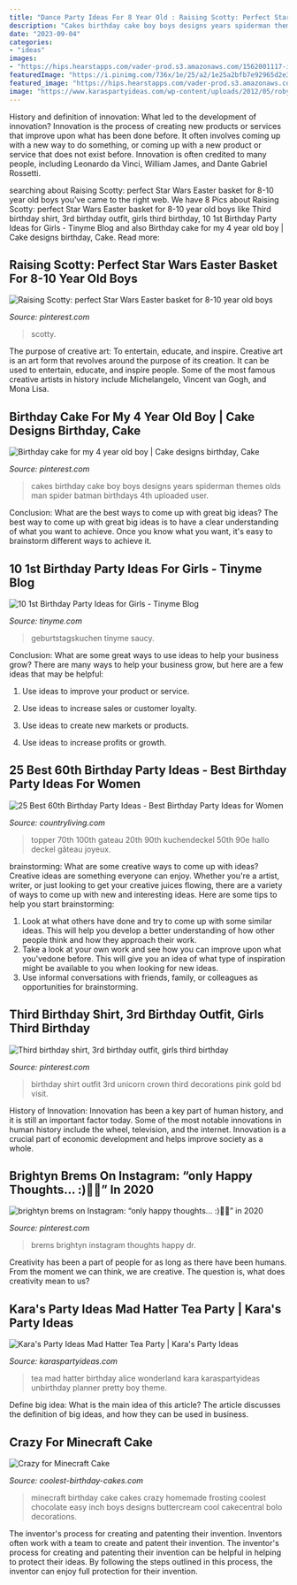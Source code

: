 ```yaml
---
title: "Dance Party Ideas For 8 Year Old : Raising Scotty: Perfect Star Wars Easter Basket For 8-10 Year Old Boys"
description: "Cakes birthday cake boy boys designs years spiderman themes olds man spider batman birthdays 4th uploaded user"
date: "2023-09-04"
categories:
- "ideas"
images:
- "https://hips.hearstapps.com/vader-prod.s3.amazonaws.com/1562001117-il_570xN.1536153902_89dj.jpg?crop=1xw:1xh;center,top&amp;resize=480:*"
featuredImage: "https://i.pinimg.com/736x/1e/25/a2/1e25a2bfb7e92965d2e39a8c442d5eda--spider-man-cakes--year-old-boy.jpg"
featured_image: "https://hips.hearstapps.com/vader-prod.s3.amazonaws.com/1562001117-il_570xN.1536153902_89dj.jpg?crop=1xw:1xh;center,top&amp;resize=480:*"
image: "https://www.karaspartyideas.com/wp-content/uploads/2012/05/robynprestonphotography-2012-10_600x900.jpg"
---
```



History and definition of innovation: What led to the development of innovation?
Innovation is the process of creating new products or services that improve upon what has been done before. It often involves coming up with a new way to do something, or coming up with a new product or service that does not exist before. Innovation is often credited to many people, including Leonardo da Vinci, William James, and Dante Gabriel Rossetti.

	

		
searching about Raising Scotty: perfect Star Wars Easter basket for 8-10 year old boys you've came to the right web. We have 8 Pics about Raising Scotty: perfect Star Wars Easter basket for 8-10 year old boys like Third birthday shirt, 3rd birthday outfit, girls third birthday, 10 1st Birthday Party Ideas for Girls - Tinyme Blog and also Birthday cake for my 4 year old boy | Cake designs birthday, Cake. Read more:
		
    
## Raising Scotty: Perfect Star Wars Easter Basket For 8-10 Year Old Boys

<img loading=lazy src="https://i.pinimg.com/736x/18/4d/d7/184dd74c25abfe3f35ca7813fde2a609--easter-basket-ideas-easter-baskets.jpg" onerror="this.onerror=null;this.src='https://tse1.mm.bing.net/th?id=OIP.aQM6MQY5COuHJSR2p1phTQHaJ7&amp;pid=15.1';" alt="Raising Scotty: perfect Star Wars Easter basket for 8-10 year old boys">

_Source: pinterest.com_

>scotty. 

	

The purpose of creative art: To entertain, educate, and inspire.
Creative art is an art form that revolves around the purpose of its creation. It can be used to entertain, educate, and inspire people. Some of the most famous creative artists in history include Michelangelo, Vincent van Gogh, and Mona Lisa.

    
## Birthday Cake For My 4 Year Old Boy | Cake Designs Birthday, Cake

<img loading=lazy src="https://i.pinimg.com/736x/1e/25/a2/1e25a2bfb7e92965d2e39a8c442d5eda--spider-man-cakes--year-old-boy.jpg" onerror="this.onerror=null;this.src='https://tse4.mm.bing.net/th?id=OIP.H49Kb9Qgayb8YFrxdiNIjAHaJ4&amp;pid=15.1';" alt="Birthday cake for my 4 year old boy | Cake designs birthday, Cake">

_Source: pinterest.com_

>cakes birthday cake boy boys designs years spiderman themes olds man spider batman birthdays 4th uploaded user. 

	

Conclusion: What are the best ways to come up with great big ideas?
The best way to come up with great big ideas is to have a clear understanding of what you want to achieve. Once you know what you want, it's easy to brainstorm different ways to achieve it.

    
## 10 1st Birthday Party Ideas For Girls - Tinyme Blog

<img loading=lazy src="https://www.tinyme.com/blog/wp-content/uploads/10-first-birthday-party-ideas-for-girls/10-First-Birthday-Party-Ideas-for-Girls-1.jpg" onerror="this.onerror=null;this.src='https://tse4.mm.bing.net/th?id=OIP.hMO3h5LCsxsq32oOpHAVCwHaLG&amp;pid=15.1';" alt="10 1st Birthday Party Ideas for Girls - Tinyme Blog">

_Source: tinyme.com_

>geburtstagskuchen tinyme saucy. 

	

Conclusion: What are some great ways to use ideas to help your business grow?
There are many ways to help your business grow, but here are a few ideas that may be helpful:
1. Use ideas to improve your product or service.

2. Use ideas to increase sales or customer loyalty.

3. Use ideas to create new markets or products.

4. Use ideas to increase profits or growth.

    
## 25 Best 60th Birthday Party Ideas - Best Birthday Party Ideas For Women

<img loading=lazy src="https://hips.hearstapps.com/vader-prod.s3.amazonaws.com/1562001117-il_570xN.1536153902_89dj.jpg?crop=1xw:1xh;center,top&amp;resize=480:*" onerror="this.onerror=null;this.src='https://tse3.mm.bing.net/th?id=OIP.f4UEdFhmf6VBHb6Hjyym9wHaIl&amp;pid=15.1';" alt="25 Best 60th Birthday Party Ideas - Best Birthday Party Ideas for Women">

_Source: countryliving.com_

>topper 70th 100th gateau 20th 90th kuchendeckel 50th 90e hallo deckel gâteau joyeux. 

	

brainstorming: What are some creative ways to come up with ideas?
Creative ideas are something everyone can enjoy. Whether you're a artist, writer, or just looking to get your creative juices flowing, there are a variety of ways to come up with new and interesting ideas. Here are some tips to help you start brainstorming: 
1. Look at what others have done and try to come up with some similar ideas. This will help you develop a better understanding of how other people think and how they approach their work. 
2. Take a look at your own work and see how you can improve upon what you'vedone before. This will give you an idea of what type of inspiration might be available to you when looking for new ideas. 
3. Use informal conversations with friends, family, or colleagues as opportunities for brainstorming.

    
## Third Birthday Shirt, 3rd Birthday Outfit, Girls Third Birthday

<img loading=lazy src="https://i.pinimg.com/736x/bd/f3/28/bdf32879eb344f035d9b62beb067560c.jpg" onerror="this.onerror=null;this.src='https://tse1.mm.bing.net/th?id=OIP.L6sx4LBa376aYhsdr1cZZwHaJ4&amp;pid=15.1';" alt="Third birthday shirt, 3rd birthday outfit, girls third birthday">

_Source: pinterest.com_

>birthday shirt outfit 3rd unicorn crown third decorations pink gold bd visit. 

	

History of Innovation:
Innovation has been a key part of human history, and it is still an important factor today. Some of the most notable innovations in human history include the wheel, television, and the internet. Innovation is a crucial part of economic development and helps improve society as a whole.

    
## Brightyn Brems On Instagram: “only Happy Thoughts... :)🖤🌈” In 2020

<img loading=lazy src="https://i.pinimg.com/736x/56/f8/7e/56f87e7250023f95fdf5241abffbe3b1.jpg" onerror="this.onerror=null;this.src='https://tse2.mm.bing.net/th?id=OIP.03uPsPPaYhwpX9990kzxMgHaJP&amp;pid=15.1';" alt="brightyn brems on Instagram: “only happy thoughts... :)🖤🌈” in 2020">

_Source: pinterest.com_

>brems brightyn instagram thoughts happy dr. 

	

Creativity has been a part of people for as long as there have been humans. From the moment we can think, we are creative. The question is, what does creativity mean to us?

    
## Kara&#039;s Party Ideas Mad Hatter Tea Party | Kara&#039;s Party Ideas

<img loading=lazy src="https://www.karaspartyideas.com/wp-content/uploads/2012/05/robynprestonphotography-2012-10_600x900.jpg" onerror="this.onerror=null;this.src='https://tse4.mm.bing.net/th?id=OIP.YVkxDfpzIkSvkx74gxR87gHaLH&amp;pid=15.1';" alt="Kara&#039;s Party Ideas Mad Hatter Tea Party | Kara&#039;s Party Ideas">

_Source: karaspartyideas.com_

>tea mad hatter birthday alice wonderland kara karaspartyideas unbirthday planner pretty boy theme. 

	

Define big idea: What is the main idea of this article?
The article discusses the definition of big ideas, and how they can be used in business.

    
## Crazy For Minecraft Cake

<img loading=lazy src="http://www.coolest-birthday-cakes.com/files/2015/04/crazy-for-minecraft-74814.jpg" onerror="this.onerror=null;this.src='https://tse4.mm.bing.net/th?id=OIP.TekUHnH6b2Vw-jekj7nAwQHaJ4&amp;pid=15.1';" alt="Crazy for Minecraft Cake">

_Source: coolest-birthday-cakes.com_

>minecraft birthday cake cakes crazy homemade frosting coolest chocolate easy inch boys designs buttercream cool cakecentral bolo decorations. 

	

The inventor's process for creating and patenting their invention.
Inventors often work with a team to create and patent their invention. The inventor's process for creating and patenting their invention can be helpful in helping to protect their ideas. By following the steps outlined in this process, the inventor can enjoy full protection for their invention.


